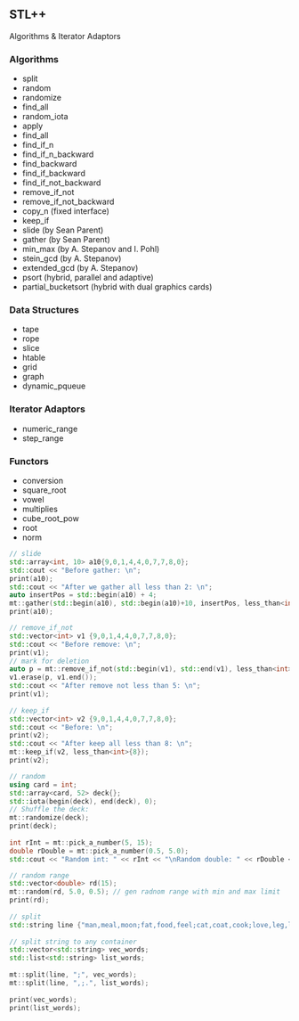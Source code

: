 ## STL++ 
 Algorithms &amp; Iterator Adaptors

### Algorithms

* split
* random
* randomize
* find_all
* random_iota
* apply
* find_all
* find_if_n
* find_if_n_backward
* find_backward
* find_if_backward
* find_if_not_backward
* remove_if_not 
* remove_if_not_backward
* copy_n (fixed interface)
* keep_if
* slide (by Sean Parent)
* gather (by Sean Parent)
* min_max (by A. Stepanov and I. Pohl)
* stein_gcd (by A. Stepanov)
* extended_gcd (by A. Stepanov)
* psort (hybrid, parallel and adaptive)
* partial_bucketsort (hybrid with dual graphics cards)

### Data Structures
* tape
* rope
* slice
* htable
* grid
* graph
* dynamic_pqueue

### Iterator Adaptors
* numeric_range
* step_range

### Functors
* conversion
* square_root
* vowel
* multiplies
* cube_root_pow
* root
* norm


``` cpp
// slide
std::array<int, 10> a10{9,0,1,4,4,0,7,7,8,0};
std::cout << "Before gather: \n";
print(a10);
std::cout << "After we gather all less than 2: \n";
auto insertPos = std::begin(a10) + 4;
mt::gather(std::begin(a10), std::begin(a10)+10, insertPos, less_than<int>{2});
print(a10);

// remove_if_not
std::vector<int> v1 {9,0,1,4,4,0,7,7,8,0};
std::cout << "Before remove: \n";
print(v1);
// mark for deletion
auto p = mt::remove_if_not(std::begin(v1), std::end(v1), less_than<int>{5});
v1.erase(p, v1.end());
std::cout << "After remove not less than 5: \n";
print(v1);
		
// keep_if
std::vector<int> v2 {9,0,1,4,4,0,7,7,8,0};
std::cout << "Before: \n";
print(v2);
std::cout << "After keep all less than 8: \n";
mt::keep_if(v2, less_than<int>{8});
print(v2);

// random
using card = int;
std::array<card, 52> deck{};
std::iota(begin(deck), end(deck), 0);
// Shuffle the deck:
mt::randomize(deck);
print(deck);
	
int rInt = mt::pick_a_number(5, 15);
double rDouble = mt::pick_a_number(0.5, 5.0);
std::cout << "Random int: " << rInt << "\nRandom double: " << rDouble << '\n';

// random range
std::vector<double> rd(15);
mt::random(rd, 5.0, 0.5); // gen radnom range with min and max limit
print(rd);
	
// split
std::string line {"man,meal,moon;fat,food,feel;cat,coat,cook;love,leg,lunch"};
	
// split string to any container
std::vector<std::string> vec_words;
std::list<std::string> list_words;
	
mt::split(line, ";", vec_words);
mt::split(line, ",;.", list_words);
	
print(vec_words);
print(list_words);

``` 

